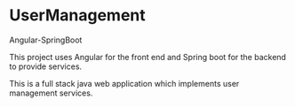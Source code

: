 # UserManagement
Angular-SpringBoot

This project uses Angular for the front end and Spring boot for the backend to provide services.

This is a full stack java web application which implements user management services.
